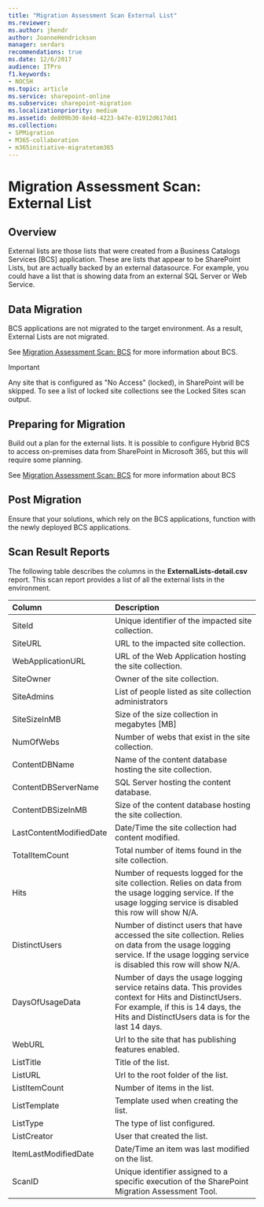 ```yaml
---
title: "Migration Assessment Scan External List"
ms.reviewer: 
ms.author: jhendr
author: JoanneHendrickson
manager: serdars
recommendations: true
ms.date: 12/6/2017
audience: ITPro
f1.keywords:
- NOCSH
ms.topic: article
ms.service: sharepoint-online
ms.subservice: sharepoint-migration
ms.localizationpriority: medium
ms.assetid: de809b30-8e4d-4223-b47e-81912d617dd1
ms.collection:
- SPMigration
- M365-collaboration
- m365initiative-migratetom365
---
```


# Migration Assessment Scan: External List

## Overview

External lists are those lists that were created from a Business Catalogs Services [BCS] application. These are lists that appear to be SharePoint Lists, but are actually backed by an external datasource. For example, you could have a list that is showing data from an external SQL Server or Web Service.
  
## Data Migration

BCS applications are not migrated to the target environment. As a result, External Lists are not migrated.
  
See [Migration Assessment Scan: BCS](migration-assessment-scan-bcs.md) for more information about BCS. 
  
> [!IMPORTANT]
> Any site that is configured as "No Access" (locked), in SharePoint will be skipped. To see a list of locked site collections see the Locked Sites scan output. 
  
## Preparing for Migration

Build out a plan for the external lists. It is possible to configure Hybrid BCS to access on-premises data from SharePoint in Microsoft 365, but this will require some planning. 
  
See [Migration Assessment Scan: BCS](migration-assessment-scan-bcs.md) for more information about BCS 
  
## Post Migration

Ensure that your solutions, which rely on the BCS applications, function with the newly deployed BCS applications.
  
## Scan Result Reports

The following table describes the columns in the **ExternalLists-detail.csv** report. This scan report provides a list of all the external lists in the environment. 
  
|**Column**|**Description**|
|:-----|:-----|
|SiteId  <br/> |Unique identifier of the impacted site collection.  <br/> |
|SiteURL  <br/> |URL to the impacted site collection.  <br/> |
|WebApplicationURL  <br/> |URL of the Web Application hosting the site collection.  <br/> |
|SiteOwner  <br/> |Owner of the site collection.  <br/> |
|SiteAdmins  <br/> |List of people listed as site collection administrators  <br/> |
|SiteSizeInMB  <br/> |Size of the size collection in megabytes [MB]  <br/> |
|NumOfWebs  <br/> |Number of webs that exist in the site collection.  <br/> |
|ContentDBName  <br/> |Name of the content database hosting the site collection.  <br/> |
|ContentDBServerName  <br/> |SQL Server hosting the content database.  <br/> |
|ContentDBSizeInMB  <br/> |Size of the content database hosting the site collection.  <br/> |
|LastContentModifiedDate  <br/> |Date/Time the site collection had content modified.  <br/> |
|TotalItemCount  <br/> |Total number of items found in the site collection.  <br/> |
|Hits  <br/> |Number of requests logged for the site collection. Relies on data from the usage logging service. If the usage logging service is disabled this row will show N/A.  <br/> |
|DistinctUsers  <br/> |Number of distinct users that have accessed the site collection. Relies on data from the usage logging service. If the usage logging service is disabled this row will show N/A.  <br/> |
|DaysOfUsageData  <br/> |Number of days the usage logging service retains data. This provides context for Hits and DistinctUsers. For example, if this is 14 days, the Hits and DistinctUsers data is for the last 14 days.  <br/> |
|WebURL  <br/> |Url to the site that has publishing features enabled.  <br/> |
|ListTitle  <br/> |Title of the list.  <br/> |
|ListURL  <br/> |Url to the root folder of the list.  <br/> |
|ListItemCount  <br/> |Number of items in the list.  <br/> |
|ListTemplate  <br/> |Template used when creating the list.  <br/> |
|ListType  <br/> |The type of list configured.  <br/> |
|ListCreator  <br/> |User that created the list.  <br/> |
|ItemLastModifiedDate  <br/> |Date/Time an item was last modified on the list.  <br/> |
|ScanID  <br/> | Unique identifier assigned to a specific execution of the SharePoint Migration Assessment Tool.  <br/> |
   


